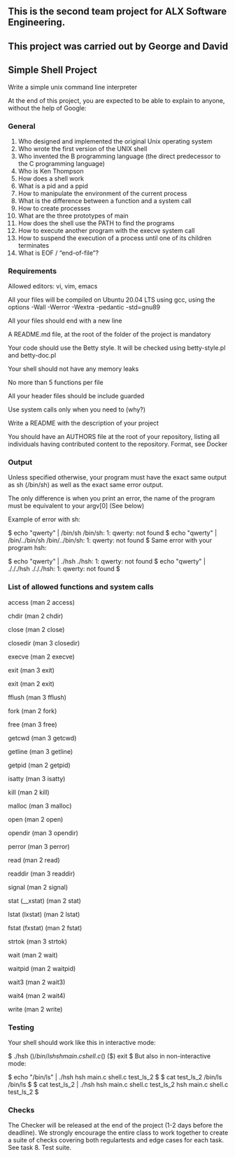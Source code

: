 ## This is the second team project for ALX Software Engineering.

## This project was carried out by George and David

## Simple Shell Project

Write a simple unix command line interpreter

At the end of this project, you are expected to be able to explain to anyone, without the help of Google:

### General

1. Who designed and implemented the original Unix operating system
2. Who wrote the first version of the UNIX shell
3. Who invented the B programming language (the direct predecessor to the C programming language)
4. Who is Ken Thompson
5. How does a shell work
6. What is a pid and a ppid
7. How to manipulate the environment of the current process
8. What is the difference between a function and a system call
9. How to create processes
10. What are the three prototypes of main
11. How does the shell use the PATH to find the programs
12. How to execute another program with the execve system call
13. How to suspend the execution of a process until one of its children terminates
14. What is EOF / “end-of-file”?

### Requirements

Allowed editors: vi, vim, emacs

All your files will be compiled on Ubuntu 20.04 LTS using gcc, using the options -Wall -Werror -Wextra -pedantic -std=gnu89

All your files should end with a new line

A README.md file, at the root of the folder of the project is mandatory

Your code should use the Betty style. It will be checked using betty-style.pl and betty-doc.pl

Your shell should not have any memory leaks

No more than 5 functions per file

All your header files should be include guarded

Use system calls only when you need to (why?)

Write a README with the description of your project

You should have an AUTHORS file at the root of your repository, listing all individuals having contributed content to the repository. Format, see Docker

### Output


Unless specified otherwise, your program must have the exact same output as sh (/bin/sh) as well as the exact same error output.

The only difference is when you print an error, the name of the program must be equivalent to your argv[0] (See below)

Example of error with sh:

$ echo "qwerty" | /bin/sh
/bin/sh: 1: qwerty: not found
$ echo "qwerty" | /bin/../bin/sh
/bin/../bin/sh: 1: qwerty: not found
$
Same error with your program hsh:

$ echo "qwerty" | ./hsh
./hsh: 1: qwerty: not found
$ echo "qwerty" | ./././hsh
./././hsh: 1: qwerty: not found
$

### List of allowed functions and system calls

access (man 2 access)

chdir (man 2 chdir)

close (man 2 close)

closedir (man 3 closedir)

execve (man 2 execve)

exit (man 3 exit)

exit (man 2 exit)

fflush (man 3 fflush)

fork (man 2 fork)

free (man 3 free)

getcwd (man 3 getcwd)

getline (man 3 getline)

getpid (man 2 getpid)

isatty (man 3 isatty)

kill (man 2 kill)

malloc (man 3 malloc)

open (man 2 open)

opendir (man 3 opendir)

perror (man 3 perror)

read (man 2 read)

readdir (man 3 readdir)

signal (man 2 signal)

stat (__xstat) (man 2 stat)

lstat (lxstat) (man 2 lstat)

fstat (fxstat) (man 2 fstat)

strtok (man 3 strtok)

wait (man 2 wait)


waitpid (man 2 waitpid)

wait3 (man 2 wait3)

wait4 (man 2 wait4)

write (man 2 write)


### Testing

Your shell should work like this in interactive mode:

$ ./hsh
($) /bin/ls
hsh main.c shell.c
($)
($) exit
$
But also in non-interactive mode:

$ echo "/bin/ls" | ./hsh
hsh main.c shell.c test_ls_2
$
$ cat test_ls_2
/bin/ls
/bin/ls
$
$ cat test_ls_2 | ./hsh
hsh main.c shell.c test_ls_2
hsh main.c shell.c test_ls_2
$

### Checks

The Checker will be released at the end of the project (1-2 days before the deadline). We strongly encourage the entire class to work together to create a suite of checks covering both regulartests and edge cases for each task. See task 8. Test suite.
